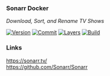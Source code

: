 ### Sonarr Docker

*Download, Sort, and Rename TV Shows*

[![Version](https://images.microbadger.com/badges/version/stlouisn/sonarr.svg)](https://microbadger.com/images/stlouisn/sonarr)
[![Commit](https://images.microbadger.com/badges/commit/stlouisn/sonarr.svg)](https://microbadger.com/images/stlouisn/sonarr)
[![Layers](https://images.microbadger.com/badges/image/stlouisn/sonarr.svg)](https://microbadger.com/images/stlouisn/sonarr)
[![Build](https://travis-ci.org/stlouisn/sonarr_docker.svg?branch=master)](https://travis-ci.org/stlouisn/sonarr_docker)

### Links

https://sonarr.tv/  
https://github.com/Sonarr/Sonarr  
